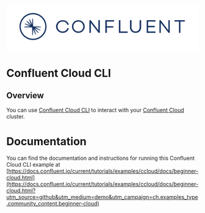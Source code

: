 ![image](../../images/confluent-logo-300-2.png)

# Confluent Cloud CLI

## Overview

You can use [Confluent Cloud CLI](https://docs.confluent.io/current/cloud/cli/install.html#ccloud-install-cli?utm_source=github&utm_medium=demo&utm_campaign=ch.examples_type.community_content.beginner-cloud) to interact with your [Confluent Cloud](https://confluent.cloud/?utm_source=github&utm_medium=demo&utm_campaign=ch.examples_type.community_content.beginner-cloud) cluster.


# Documentation

You can find the documentation and instructions for running this Confluent Cloud CLI example at [https://docs.confluent.io/current/tutorials/examples/ccloud/docs/beginner-cloud.html](https://docs.confluent.io/current/tutorials/examples/ccloud/docs/beginner-cloud.html?utm_source=github&utm_medium=demo&utm_campaign=ch.examples_type.community_content.beginner-cloud)
